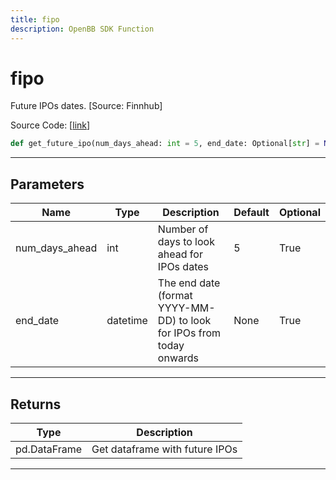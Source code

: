 ```yaml
---
title: fipo
description: OpenBB SDK Function
---
```


# fipo

Future IPOs dates. [Source: Finnhub]

Source Code: [[link](https://github.com/OpenBB-finance/OpenBBTerminal/tree/main/openbb_terminal/stocks/discovery/finnhub_model.py#L115)]

```python
def get_future_ipo(num_days_ahead: int = 5, end_date: Optional[str] = None) -> pd.DataFrame
```
---
## Parameters

| Name | Type | Description | Default | Optional |
| ---- | ---- | ----------- | ------- | -------- |
| num_days_ahead | int | Number of days to look ahead for IPOs dates | 5 | True |
| end_date | datetime | The end date (format YYYY-MM-DD) to look for IPOs from today onwards | None | True |

---
## Returns

| Type | Description |
| ---- | ----------- |
| pd.DataFrame | Get dataframe with future IPOs |

---
